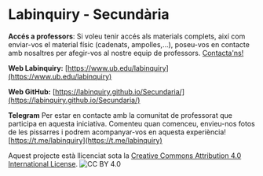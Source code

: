 # Labinquiry - Secundària

**Accés a professors**: Si voleu tenir accés als materials complets, així com enviar-vos el material físic (cadenats, ampolles,...), poseu-vos en contacte amb nosaltres per afegir-vos al nostre equip de professors. [Contacta'ns!](https://www.ub.edu/labinquiry/contactans/)

**Web Labinquiry:** [https://www.ub.edu/labinquiry](https://www.ub.edu/labinquiry)

**Web GitHub:** [https://labinquiry.github.io/Secundaria/](https://labinquiry.github.io/Secundaria/)

**Telegram** 
Per estar en contacte amb la comunitat de professorat que participa en aquesta iniciativa.
Comenteu quan comenceu, envieu-nos fotos de les pissarres i podrem acompanyar-vos en
aquesta experiència!
[https://t.me/labinquiry](https://t.me/labinquiry)

Aquest projecte està llicenciat sota la [Creative Commons Attribution 4.0 International License](https://creativecommons.org/licenses/by/4.0/).
![CC BY 4.0](https://licensebuttons.net/l/by/4.0/88x31.png)
